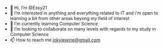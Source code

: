 - 👋 Hi, I’m @Essy21
- 👀 I’m interested in anything and everything related to IT and i'm open to learning a bit from other areas beyong my field of interest
- 🌱 I’m currently learning Computer Science
- 💞️ I’m looking to collaborate on many levels with regards to my study in Computer Science
- 📫 How to reach me jokyjewine@gmail.com

<!---
Essy21/Essy21 is a ✨ special ✨ repository because its `README.md` (this file) appears on your GitHub profile.
You can click the Preview link to take a look at your changes.
--->

